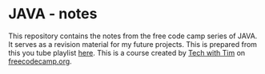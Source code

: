 # JAVA - notes
This repository contains the notes from the free code camp series of JAVA. It serves as a revision material for my future projects. This is prepared from this you tube playlist [here](https://www.youtube.com/watch?v=GoXwIVyNvX0&t=2297s). This is a course created by [Tech with Tim](https://www.youtube.com/channel/UC4JX40jDee_tINbkjycV4Sg) on [freecodecamp.org](https://www.youtube.com/channel/UC8butISFwT-Wl7EV0hUK0BQ).
